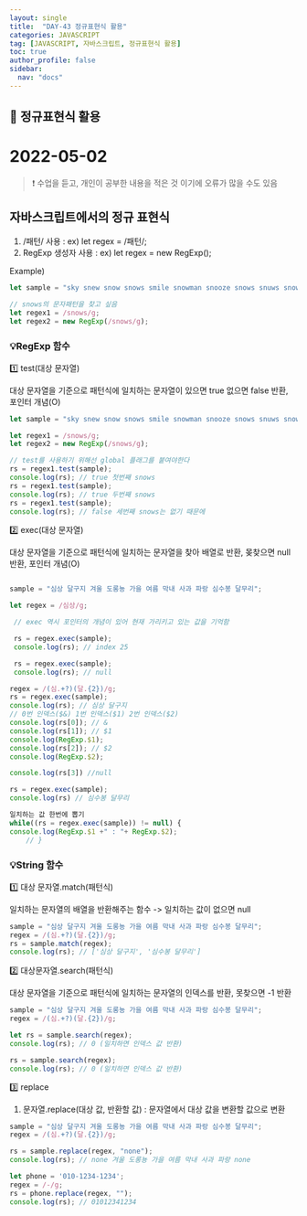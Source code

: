 ```yaml
---
layout: single
title:  "DAY-43 정규표현식 활용"
categories: JAVASCRIPT
tag: [JAVASCRIPT, 자바스크립트, 정규표현식 활용]
toc: true
author_profile: false
sidebar:
  nav: "docs"
---
```


## 🚀 정규표현식 활용

# 2022-05-02

<!--Quote-->
> ❗ 수업을 듣고, 개인이 공부한 내용을 적은 것 이기에 오류가 많을 수도 있음


## 자바스크립트에서의 정규 표현식

1. /패턴/ 사용 : ex)  let regex = /패턴/;
2. RegExp 생성자 사용 : ex)  let regex = new RegExp();

Example)


```javascript
let sample = "sky snew snow snows smile snowman snooze snows snuws snowly";

// snows의 문자패턴을 찾고 싶음
let regex1 = /snows/g;
let regex2 = new RegExp(/snows/g);
```


### 💡RegExp 함수

1️⃣ test(대상 문자열)

대상 문자열을 기준으로 패턴식에 일치하는 문자열이 있으면 true 없으면 false 반환, 포인터 개념(O)

```javascript
let sample = "sky snew snow snows smile snowman snooze snows snuws snowly";

let regex1 = /snows/g;
let regex2 = new RegExp(/snows/g);

// test를 사용하기 위해선 global 플래그를 붙여야한다
rs = regex1.test(sample);
console.log(rs); // true 첫번째 snows
rs = regex1.test(sample);
console.log(rs); // true 두번째 snows
rs = regex1.test(sample);
console.log(rs); // false 세번째 snows는 없기 때문에
```



2️⃣ exec(대상 문자열)

대상 문자열을 기준으로 패턴식에 일치하는 문자열을 찾아 배열로 반환, 몾찾으면 null 반환, 포인터 개념(O)

```javascript

sample = "심상 달구지 겨울 도롱뇽 가을 여름 막내 사과 파랑 심수봉 달무리";

let regex = /심상/g;

 // exec 역시 포인터의 개념이 있어 현재 가리키고 있는 값을 기억함

 rs = regex.exec(sample);
 console.log(rs); // index 25

 rs = regex.exec(sample);
 console.log(rs); // null

regex = /(심.+?)(달.{2})/g;
rs = regex.exec(sample);
console.log(rs); // 심상 달구지
// 0번 인덱스($&) 1번 인덱스($1) 2번 인덱스($2)
console.log(rs[0]); // &
console.log(rs[1]); // $1
console.log(RegExp.$1);
console.log(rs[2]); // $2
console.log(RegExp.$2);

console.log(rs[3]) //null

rs = regex.exec(sample);
console.log(rs) // 심수봉 달무리

일치하는 값 한번에 뽑기
while((rs = regex.exec(sample)) != null) {
console.log(RegExp.$1 +" : "+ RegExp.$2);
    // }
```


### 💡String 함수
1️⃣ 대상 문자열.match(패턴식)

일치하는 문자열의 배열을 반환해주는 함수 -> 일치하는 값이 없으면 null




``` javascript
sample = "심상 달구지 겨울 도롱뇽 가을 여름 막내 사과 파랑 심수봉 달무리";
regex = /(심.+?)(달.{2})/g;
rs = sample.match(regex);
console.log(rs); // ['심상 달구지', '심수봉 달무리']
```

2️⃣ 대상문자열.search(패턴식)

대상 문자열을 기준으로 패턴식에 일치하는 문자열의 인덱스를 반환, 못찾으면 -1 반환



```javascript
sample = "심상 달구지 겨울 도롱뇽 가을 여름 막내 사과 파랑 심수봉 달무리";
regex = /(심.+?)(달.{2})/g;

let rs = sample.search(regex);
console.log(rs); // 0 (일치하면 인덱스 값 반환)

rs = sample.search(regex);
console.log(rs); // 0 (일치하면 인덱스 값 반환)

```

3️⃣ replace


1) 문자열.replace(대상 값, 반환할 값) : 문자열에서 대상 값을 변환할 값으로 변환


```javascript
sample = "심상 달구지 겨울 도롱뇽 가을 여름 막내 사과 파랑 심수봉 달무리";
regex = /(심.+?)(달.{2})/g;

rs = sample.replace(regex, "none");
console.log(rs); // none 겨울 도롱뇽 가을 여름 막내 사과 파랑 none

let phone = '010-1234-1234';
regex = /-/g;
rs = phone.replace(regex, "");
console.log(rs); // 01012341234
```